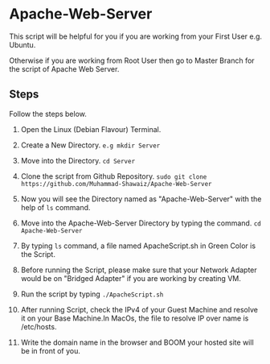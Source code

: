 # Apache-Web-Server

This script will be helpful for you if you are working from your First User e.g. Ubuntu.

Otherwise if you are working from Root User then go to Master Branch for the script of Apache Web Server.

<h2> Steps </h2>

Follow the steps below.

1. Open the Linux (Debian Flavour) Terminal.

2. Create a New Directory.
   `e.g mkdir Server`
  
3. Move into the Directory.
   `cd Server`
   
4. Clone the script from Github Repository.
    `sudo git clone https://github.com/Muhammad-Shawaiz/Apache-Web-Server`
    
5. Now you will see the Directory named as "Apache-Web-Server" with the help of `ls` command.

6. Move into the Apache-Web-Server Directory by typing the command.
   `cd Apache-Web-Server`
   
7. By typing `ls` command, a file named ApacheScript.sh in Green Color is the Script.

8. Before running the Script, please make sure that your Network Adapter would be on "Bridged Adapter" if you are working by creating VM.

9. Run the script by typing 
    `./ApacheScript.sh`
    
10. After running Script, check the IPv4 of your Guest Machine and resolve it on your Base Machine.In MacOs, the file to resolve IP over name is /etc/hosts. 

11. Write the domain name in the browser and BOOM your hosted site will be in front of you.
   

    
  
